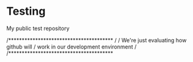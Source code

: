 # Testing
My public test repository

/***************************************
/
/ We're just evaluating how github will 
/ work in our development environment
/
/***************************************
